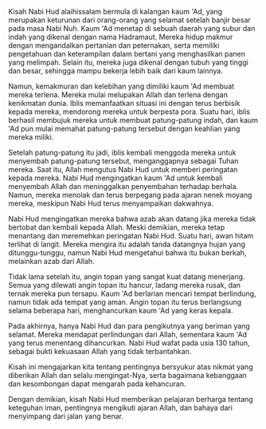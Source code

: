 Kisah Nabi Hud alaihissalam bermula di kalangan kaum 'Ad, yang merupakan keturunan dari orang-orang yang selamat setelah banjir besar pada masa Nabi Nuh. Kaum 'Ad menetap di sebuah daerah yang subur dan indah yang dikenal dengan nama Hadramaut. Mereka hidup makmur dengan mengandalkan pertanian dan peternakan, serta memiliki pengetahuan dan keterampilan dalam bertani yang menghasilkan panen yang melimpah. Selain itu, mereka juga dikenal dengan tubuh yang tinggi dan besar, sehingga mampu bekerja lebih baik dari kaum lainnya.

Namun, kemakmuran dan kelebihan yang dimiliki kaum 'Ad membuat mereka terlena. Mereka mulai melupakan Allah dan terlena dengan kenikmatan dunia. Iblis memanfaatkan situasi ini dengan terus berbisik kepada mereka, mendorong mereka untuk berpesta pora. Suatu hari, iblis berhasil membujuk mereka untuk membuat patung-patung indah, dan kaum 'Ad pun mulai memahat patung-patung tersebut dengan keahlian yang mereka miliki.

Setelah patung-patung itu jadi, iblis kembali menggoda mereka untuk menyembah patung-patung tersebut, menganggapnya sebagai Tuhan mereka. Saat itu, Allah mengutus Nabi Hud untuk memberi peringatan kepada mereka. Nabi Hud mengingatkan kaum 'Ad untuk kembali menyembah Allah dan meninggalkan penyembahan terhadap berhala. Namun, mereka menolak dan terus berpegang pada ajaran nenek moyang mereka, meskipun Nabi Hud terus menyampaikan dakwahnya.

Nabi Hud mengingatkan mereka bahwa azab akan datang jika mereka tidak bertobat dan kembali kepada Allah. Meski demikian, mereka tetap menantang dan meremehkan peringatan Nabi Hud. Suatu hari, awan hitam terlihat di langit. Mereka mengira itu adalah tanda datangnya hujan yang ditunggu-tunggu, namun Nabi Hud mengetahui bahwa itu bukan berkah, melainkan azab dari Allah.

Tidak lama setelah itu, angin topan yang sangat kuat datang menerjang. Semua yang dilewati angin topan itu hancur, ladang mereka rusak, dan ternak mereka pun tersapu. Kaum 'Ad berlarian mencari tempat berlindung, namun tidak ada tempat yang aman. Angin topan itu terus berlangsung selama beberapa hari, menghancurkan kaum 'Ad yang keras kepala.

Pada akhirnya, hanya Nabi Hud dan para pengikutnya yang beriman yang selamat. Mereka mendapat perlindungan dari Allah, sementara kaum 'Ad yang terus menentang dihancurkan. Nabi Hud wafat pada usia 130 tahun, sebagai bukti kekuasaan Allah yang tidak terbantahkan.

Kisah ini mengajarkan kita tentang pentingnya bersyukur atas nikmat yang diberikan Allah dan selalu mengingat-Nya, serta bagaimana kebanggaan dan kesombongan dapat mengarah pada kehancuran.

Dengan demikian, kisah Nabi Hud memberikan pelajaran berharga tentang keteguhan iman, pentingnya mengikuti ajaran Allah, dan bahaya dari menyimpang dari jalan yang benar.
